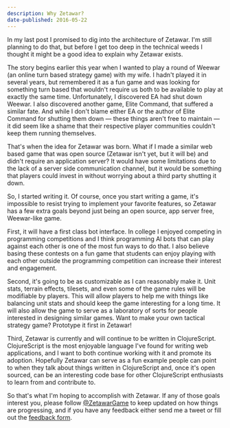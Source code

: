 ```yaml
---
description: Why Zetawar?
date-published: 2016-05-22
---
```


In my last post I promised to dig into the architecture of Zetawar. I'm still
planning to do that, but before I get too deep in the technical weeds I thought
it might be a good idea to explain why Zetawar exists.

The story begins earlier this year when I wanted to play a round of Weewar (an
online turn based strategy game) with my wife. I hadn't played it in several
years, but remembered it as a fun game and was looking for something turn based
that wouldn't require us both to be available to play at exactly the same time.
Unfortunately, I discovered EA had shut down Weewar. I also discovered another
game, Elite Command, that suffered a similar fate. And while I don't blame
either EA or the author of Elite Command for shutting them down — these things
aren't free to maintain — it did seem like a shame that their respective player
communities couldn't keep them running themselves.

That's when the idea for Zetawar was born. What if I made a similar web based
game that was open source (Zetawar isn't yet, but it will be) and didn't
require an application server? It would have some limitations due to the lack
of a server side communication channel, but it would be something that players
could invest in without worrying about a third party shutting it down.

So, I started writing it. Of course, once you start writing a game, it's
impossible to resist trying to implement your favorite features, so Zetawar has
a few extra goals beyond just being an open source, app server free,
Weewar-like game.

First, it will have a first class bot interface. In college I enjoyed competing
in programming competitions and I think programming AI bots that can play
against each other is one of the most fun ways to do that. I also believe
basing these contests on a fun game that students can enjoy playing with each
other outside the programming competition can increase their interest and
engagement.

Second, it's going to be as customizable as I can reasonably make it. Unit
stats, terrain effects, tilesets, and even some of the game rules will be
modifiable by players. This will allow players to help me with things like
balancing unit stats and should keep the game interesting for a long time. It
will also allow the game to serve as a laboratory of sorts for people
interested in designing similar games. Want to make your own tactical strategy
game? Prototype it first in Zetawar!

Third, Zetawar is currently and will continue to be written in ClojureScript.
ClojureScript is the most enjoyable language I've found for writing web
applications, and I want to both continue working with it and promote its
adoption. Hopefully Zetawar can serve as a fun example people can point to when
they talk about things written in ClojureScript and, once it's open sourced,
can be an interesting code base for other ClojureScript enthusiasts to learn
from and contribute to.

So that's what I'm hoping to accomplish with Zetawar. If any of those goals
interest you, please follow [@ZetawarGame](https://twitter.com/ZetawarGame) to
keep updated on how things are progressing, and if you have any feedback either
send me a tweet or fill out the [feedback
form](http://goo.gl/forms/RgTpkCYDBk).
